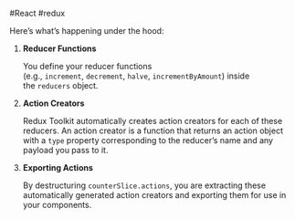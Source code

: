 #React #redux

Here’s what’s happening under the hood:

1. **Reducer Functions**
   
	You define your reducer functions (e.g., `increment`, `decrement`, `halve`, `incrementByAmount`) inside the `reducers` object.
   
   
2. **Action Creators**
   
   Redux Toolkit automatically creates action creators for each of these reducers. An action creator is a function that returns an action object with a `type` property corresponding to the reducer’s name and any payload you pass to it.
   
   
3. **Exporting Actions**
   
   By destructuring `counterSlice.actions`, you are extracting these automatically generated action creators and exporting them for use in your components.